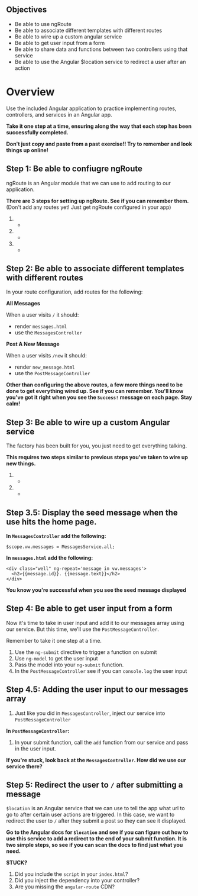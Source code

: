 ## Objectives

* Be able to use ngRoute
* Be able to associate different templates with different routes
* Be able to wire up a custom angular service
* Be able to get user input from a form
* Be able to share data and functions between two controllers using that service
* Be able to use the Angular $location service to redirect a user after an action

# Overview

Use the included Angular application to practice implementing routes, controllers,
and services in an Angular app.

__Take it one step at a time, ensuring along the way that each step has been
successfully completed.__

__Don't just copy and paste from a past exercise!! Try to remember and look things
up online!__

## Step 1: Be able to confiugre ngRoute

ngRoute is an Angular module that we can use to add routing to our application.

__There are 3 steps for setting up ngRoute. See if you can remember them.__
(Don't add any routes yet! Just get ngRoute configured in your app)

1. -
2. -
3. -

## Step 2: Be able to associate different templates with different routes

In your route configuration, add routes for the following:

__All Messages__

When a user visits `/` it should:
* render `messages.html`
* use the `MessagesController`

__Post A New Message__

When a user visits `/new` it should:
* render `new_message.html`
* use the `PostMessageController`

__Other than configuring the above routes, a few more things need to be done
to get everything wired up. See if you can remember. You'll know you've got it right when you see the `Success!` message on each page. Stay calm!__


## Step 3: Be able to wire up a custom Angular service

The factory has been built for you, you just need to get everything talking.

__This requires two steps similar to previous steps you've taken to wire up new things.__

1. -
2. -

## Step 3.5: Display the seed message when the use hits the home page.

__In `MessagesController` add the following:__

```
$scope.vw.messages = MessagesService.all;
```

__In `messages.html` add the following:__

```
<div class="well" ng-repeat='message in vw.messages'>
  <h2>{{message.id}}. {{message.text}}</h2>
</div>
```
__You know you're successful when you see the seed message displayed__

## Step 4: Be able to get user input from a form

Now it's time to take in user input and add it to our messages array using our
service. But this time, we'll use the `PostMessageController`.

Remember to take it one step at a time.

1. Use the `ng-submit` directive to trigger a function on submit
2. Use `ng-model` to get the user input
3. Pass the model into your `ng-submit` function.
4. In the `PostMessageController` see if you can `console.log` the user input

## Step 4.5: Adding the user input to our messages array

1. Just like you did in `MessagesController`, inject our service into `PostMessageController`

__In `PostMessageController`:__

1. In your submit function, call the `add` function from our service and pass in
the user input.

__If you're stuck, look back at the `MessagesController`. How did we use our service
there?__

## Step 5: Redirect the user to `/` after submitting a message

`$location` is an Angular service that we can use to tell the app what url to go
to after certain user actions are triggered. In this case, we want to redirect
the user to `/` after they submit a post so they can see it displayed.

__Go to the Angular docs for `$location` and see if you can figure out how to
use this service to add a redirect to the end of your submit function. It is two
simple steps, so see if you can scan the docs to find just what you need.__


__STUCK?__

1. Did you include the `script` in your `index.html`?
2. Did you inject the dependency into your controller?
3. Are you missing the `angular-route` CDN?
